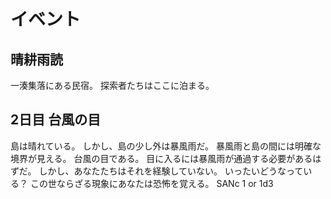 # イベント

## 晴耕雨読
一湊集落にある民宿。
探索者たちはここに泊まる。


## 2日目 台風の目
島は晴れている。
しかし、島の少し外は暴風雨だ。
暴風雨と島の間には明確な境界が見える。
台風の目である。
目に入るには暴風雨が通過する必要があるはずだ。
しかし、あなたたちはそれを経験していない。
いったいどうなっている？
この世ならざる現象にあなたは恐怖を覚える。
SANc 1 or  1d3


